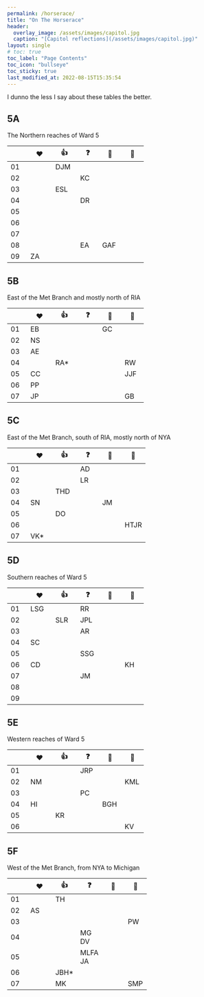 ```yaml
---
permalink: /horserace/
title: "On The Horserace"
header:
  overlay_image: /assets/images/capitol.jpg
  caption: "[Capitol reflections](/assets/images/capitol.jpg)"
layout: single
# toc: true
toc_label: "Page Contents"
toc_icon: "bullseye"
toc_sticky: true
last_modified_at: 2022-08-15T15:35:54
---
```

I dunno the less I say about these tables the better.

## 5A
The Northern reaches of Ward 5

|&nbsp;&nbsp;&nbsp;&nbsp;&nbsp;&nbsp;&nbsp;|&nbsp;&nbsp;&nbsp;❤️&nbsp;&nbsp;&nbsp;|&nbsp;&nbsp;&nbsp;👍&nbsp;&nbsp;&nbsp;|&nbsp;&nbsp;&nbsp;❓&nbsp;&nbsp;&nbsp;|&nbsp;&nbsp;&nbsp;🚩&nbsp;&nbsp;&nbsp;|&nbsp;&nbsp;&nbsp;🚷&nbsp;&nbsp;&nbsp;|
|---|---|---|---|---|---|
|01||DJM||||
|02|||KC|||
|03||ESL||||
|04|||DR|||
|05||||||
|06||||||
|07||||||
|08|||EA|GAF||
|09|ZA|||||

## 5B
East of the Met Branch and mostly north of RIA

|&nbsp;&nbsp;&nbsp;&nbsp;&nbsp;&nbsp;&nbsp;|&nbsp;&nbsp;&nbsp;❤️&nbsp;&nbsp;&nbsp;|&nbsp;&nbsp;&nbsp;👍&nbsp;&nbsp;&nbsp;|&nbsp;&nbsp;&nbsp;❓&nbsp;&nbsp;&nbsp;|&nbsp;&nbsp;&nbsp;🚩&nbsp;&nbsp;&nbsp;|&nbsp;&nbsp;&nbsp;🚷&nbsp;&nbsp;&nbsp;|
|---|---|---|---|---|---|
|01|EB|||GC||
|02|NS|||||
|03|AE|||||
|04||RA*|||RW|
|05|CC||||JJF|
|06|PP|||||
|07|JP||||GB|

## 5C
East of the Met Branch, south of RIA, mostly north of NYA

|&nbsp;&nbsp;&nbsp;&nbsp;&nbsp;&nbsp;&nbsp;|&nbsp;&nbsp;&nbsp;❤️&nbsp;&nbsp;&nbsp;|&nbsp;&nbsp;&nbsp;👍&nbsp;&nbsp;&nbsp;|&nbsp;&nbsp;&nbsp;❓&nbsp;&nbsp;&nbsp;|&nbsp;&nbsp;&nbsp;🚩&nbsp;&nbsp;&nbsp;|&nbsp;&nbsp;&nbsp;🚷&nbsp;&nbsp;&nbsp;|
|---|---|---|---|---|---|
|01|||AD|||
|02|||LR|||
|03||THD||||
|04|SN|||JM||
|05||DO||||
|06|||||HTJR|
|07|VK*|||||

## 5D
Southern reaches of Ward 5

|&nbsp;&nbsp;&nbsp;&nbsp;&nbsp;&nbsp;&nbsp;|&nbsp;&nbsp;&nbsp;❤️&nbsp;&nbsp;&nbsp;|&nbsp;&nbsp;&nbsp;👍&nbsp;&nbsp;&nbsp;|&nbsp;&nbsp;&nbsp;❓&nbsp;&nbsp;&nbsp;|&nbsp;&nbsp;&nbsp;🚩&nbsp;&nbsp;&nbsp;|&nbsp;&nbsp;&nbsp;🚷&nbsp;&nbsp;&nbsp;|
|---|---|---|---|---|---|
|01|LSG||RR|||
|02||SLR|JPL|||
|03|||AR|||
|04|SC|||||
|05|||SSG|||
|06|CD||||KH|
|07|||JM|||
|08||||||
|09||||||

## 5E
Western reaches of Ward 5

|&nbsp;&nbsp;&nbsp;&nbsp;&nbsp;&nbsp;&nbsp;|&nbsp;&nbsp;&nbsp;❤️&nbsp;&nbsp;&nbsp;|&nbsp;&nbsp;&nbsp;👍&nbsp;&nbsp;&nbsp;|&nbsp;&nbsp;&nbsp;❓&nbsp;&nbsp;&nbsp;|&nbsp;&nbsp;&nbsp;🚩&nbsp;&nbsp;&nbsp;|&nbsp;&nbsp;&nbsp;🚷&nbsp;&nbsp;&nbsp;|
|---|---|---|---|---|---|
|01|||JRP|||
|02|NM||||KML|
|03|||PC|||
|04|HI|||BGH||
|05||KR||||
|06|||||KV|

## 5F
West of the Met Branch, from NYA to Michigan

|&nbsp;&nbsp;&nbsp;&nbsp;&nbsp;&nbsp;&nbsp;|&nbsp;&nbsp;&nbsp;❤️&nbsp;&nbsp;&nbsp;|&nbsp;&nbsp;&nbsp;👍&nbsp;&nbsp;&nbsp;|&nbsp;&nbsp;&nbsp;❓&nbsp;&nbsp;&nbsp;|&nbsp;&nbsp;&nbsp;🚩&nbsp;&nbsp;&nbsp;|&nbsp;&nbsp;&nbsp;🚷&nbsp;&nbsp;&nbsp;|
|---|---|---|---|---|---|
|01||TH||||
|02|AS|||||
|03|||||PW|
|04|||MG<br>DV|||
|05|||MLFA<br>JA|||
|06||JBH*||||
|07||MK|||SMP|